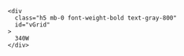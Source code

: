                           <div
                            class="h5 mb-0 font-weight-bold text-gray-800"
                            id="vGrid"
                          >
                            340W
                          </div>